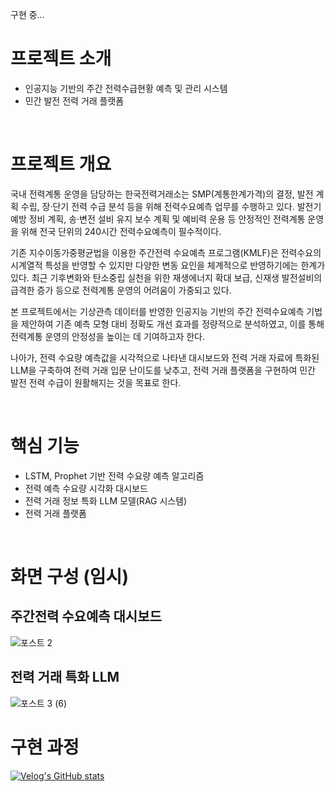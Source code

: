 구현 중...

# 프로젝트 소개

- 인공지능 기반의 주간 전력수급현황 예측 및 관리 시스템
- 민간 발전 전력 거래 플랫폼

</br>

# 프로젝트 개요

국내 전력계통 운영을 담당하는 한국전력거래소는 SMP(계통한계가격)의 결정, 발전 계획 수립, 장·단기 전력 수급 분석 등을 위해 전력수요예측 업무를 수행하고 있다.
발전기 예방 정비 계획, 송·변전 설비 유지 보수 계획 및 예비력 운용 등 안정적인 전력계통 운영을 위해 전국 단위의 240시간 전력수요예측이 필수적이다.

기존 지수이동가중평균법을 이용한 주간전력 수요예측 프로그램(KMLF)은 전력수요의 시계열적 특성을 반영할 수 있지만 다양한 변동 요인을 체계적으로 반영하기에는 한계가 있다. 
최근 기후변화와 탄소중립 실천을 위한 재생에너지 확대 보급, 신재생 발전설비의 급격한 증가 등으로 전력계통 운영의 어려움이 가중되고 있다.

본 프로젝트에서는 기상관측 데이터를 반영한 인공지능 기반의 주간 전력수요예측 기법을 제안하여 기존 예측 모형 대비 정확도 개선 효과를 정량적으로 분석하였고, 이를 통해 전력계통 운영의 안정성을 높이는 데 기여하고자 한다.  

나아가, 전력 수요량 예측값을 시각적으로 나타낸 대시보드와 전력 거래 자료에 특화된 LLM을 구축하여 전력 거래 입문 난이도를 낮추고, 전력 거래 플랫폼을 구현하여 민간 발전 전력 수급이 원활해지는 것을 목표로 한다.

</br>

# 핵심 기능

- LSTM, Prophet 기반 전력 수요량 예측 알고리즘
- 전력 예측 수요량 시각화 대시보드
- 전력 거래 정보 특화 LLM 모델(RAG 시스템)
- 전력 거래 플랫폼

</br>

# 화면 구성 (임시)

## 주간전력 수요예측 대시보드

![포스트 2](https://github.com/jimins5042/Power_Consumption_Dashboard/assets/28335699/53a1cc7c-c13f-434f-a49e-f39feb0f0abd)

## 전력 거래 특화 LLM

![포스트 3 (6)](https://github.com/jimins5042/Power_Consumption_Dashboard/assets/28335699/bd17cab4-82fe-4de6-8457-b81d9baff57f)

# 구현 과정

[![Velog's GitHub stats](https://velog-readme-stats.vercel.app/api?name=2jooin1207)]([https://github.com/eungyeole/velog-readme-stats](https://velog.io/@2jooin1207/series/%EC%A0%84%EB%A0%A5%EC%88%98%EA%B8%89%ED%98%84%ED%99%A9-%EC%98%88%EC%B8%A1-%EB%B0%8F-%EA%B4%80%EB%A6%AC-%EC%8B%9C%EC%8A%A4%ED%85%9C-%EB%A7%8C%EB%93%A4%EA%B8%B0))

